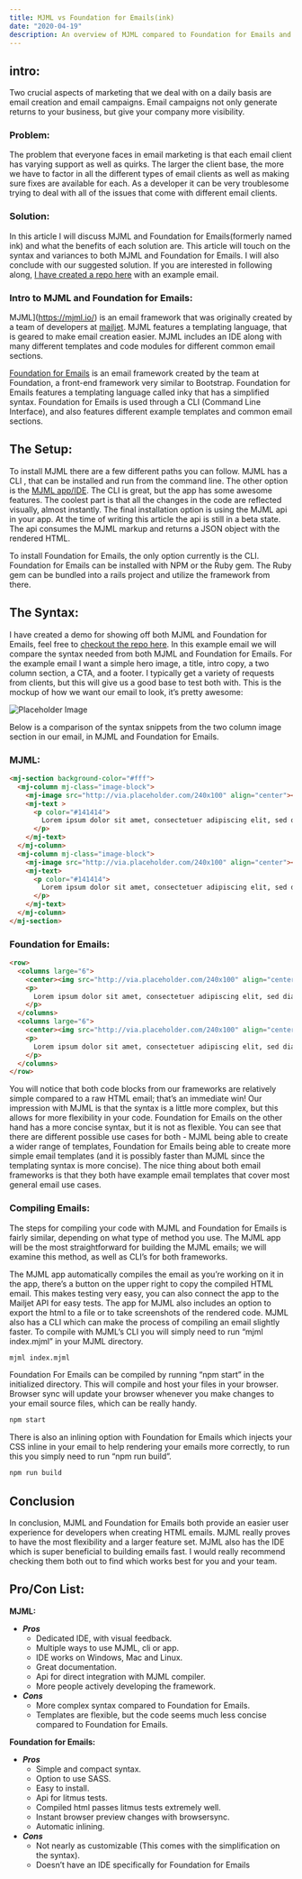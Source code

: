 ```yaml
---
title: MJML vs Foundation for Emails(ink)
date: "2020-04-19"
description: An overview of MJML compared to Foundation for Emails and an example use of each.
---
```


## intro:

Two crucial aspects of marketing that we deal with on a daily basis are email creation and email campaigns. Email campaigns not only generate returns to your business, but give your company more visibility. 

### Problem:

The problem that everyone faces in email marketing is that each email client has varying support as well as quirks. The larger the client base, the more we have to factor in all the different types of email clients as well as making sure fixes are available for each. As a developer it can be very troublesome trying to deal with all of the issues that come with different email clients.

### Solution:

In this article I will discuss MJML and Foundation for Emails(formerly named ink) and what the benefits of each solution are. This article will touch on the syntax and variances to both MJML and Foundation for Emails. I will also conclude with our suggested solution. If you are interested in following along, [I have created a repo here](https://github.com/ndiesslin/mjml-vs-foundation-for-emails) with an example email.

### Intro to MJML and Foundation for Emails:

MJML](https://mjml.io/) is an email framework that was originally created by a team of developers at [mailjet](https://www.mailjet.com/). MJML features a templating language, that is geared to make email creation easier. MJML includes an IDE along with many different templates and code modules for different common email sections.

[Foundation for Emails](https://foundation.zurb.com/emails/docs/index.html) is an email framework created by the team at Foundation, a front-end framework very similar to Bootstrap. Foundation for Emails features a templating language called inky that has a simplified syntax. Foundation for Emails is used through a CLI (Command Line Interface), and also features different example templates and common email sections. 

## The Setup:

To install MJML there are a few different paths you can follow. MJML has a CLI , that can be installed and run from the command line. The other option is the [MJML app/IDE](https://mjmlio.github.io/mjml-app/). The CLI is great, but the app has some awesome features. The coolest part is that all the changes in the code are reflected visually, almost instantly. The final installation option is using the MJML api in your app. At the time of writing this article the api is still in a beta state. The api consumes the MJML markup and returns a JSON object with the rendered HTML.

To install Foundation for Emails, the only option currently is the CLI. Foundation for Emails can be installed with NPM or the Ruby gem. The Ruby gem can be bundled into a rails project and utilize the framework from there.

## The Syntax:

I have created a demo for showing off both MJML and Foundation for Emails, feel free to [checkout the repo here](https://github.com/ndiesslin/mjml-vs-foundation-for-emails). In this example email we will compare the syntax needed from both MJML and Foundation for Emails. For the example email I want a simple hero image, a title, intro copy, a two column section, a CTA, and a footer. I typically get a variety of requests from clients, but this will give us a good base to test both with. This is the mockup of how we want our email to look, it’s pretty awesome:

![Placeholder Image](./email.png)

Below is a comparison of the syntax snippets from the two column image section in our email, in MJML and Foundation for Emails.

### MJML:
``` html
<mj-section background-color="#fff">
  <mj-column mj-class="image-block">
    <mj-image src="http://via.placeholder.com/240x100" align="center"></mj-image>
    <mj-text >
      <p color="#141414">
        Lorem ipsum dolor sit amet, consectetuer adipiscing elit, sed diam nonummy nibh euismod
      </p>
    </mj-text>
  </mj-column>
  <mj-column mj-class="image-block">
    <mj-image src="http://via.placeholder.com/240x100" align="center"></mj-image>
    <mj-text>
      <p color="#141414">
        Lorem ipsum dolor sit amet, consectetuer adipiscing elit, sed diam nonummy nibh euismod
      </p>
    </mj-text>
  </mj-column>
</mj-section>
```

### Foundation for Emails:
``` html
<row>
  <columns large="6">
    <center><img src="http://via.placeholder.com/240x100" align="center"></center><spacer size="20"></spacer>
    <p>
      Lorem ipsum dolor sit amet, consectetuer adipiscing elit, sed diam nonummy nibh euismod
    </p>
  </columns>
  <columns large="6">
    <center><img src="http://via.placeholder.com/240x100" align="center"></center><spacer size="20"></spacer>
    <p>
      Lorem ipsum dolor sit amet, consectetuer adipiscing elit, sed diam nonummy nibh euismod
    </p>
  </columns>
</row>
```

You will notice that both code blocks from our frameworks are relatively simple compared to a raw HTML email; that’s an immediate win! Our impression  with MJML is that the syntax is a little more complex, but this allows for more flexibility in your code. Foundation for Emails on the other hand has a more concise syntax, but it is not as flexible. You can see that there are different possible use cases for both - MJML being able to create a wider range of templates, Foundation for Emails being able to create more simple email templates (and it is possibly faster than MJML since the templating syntax is more concise). The nice thing about both email frameworks is that they both have example email templates that cover most general email use cases.

### Compiling Emails:
The steps for compiling your code with MJML and Foundation for Emails is fairly similar, depending on what type of method you use. The MJML app will be the most straightforward for building the MJML emails; we will examine this method, as well as CLI’s for both frameworks. 

The MJML app automatically compiles the email as you’re working on it in the app, there’s a button on the upper right to copy the compiled HTML email. This makes testing very easy, you can also connect the app to the Mailjet API for easy tests. The app for MJML also includes an option to export the html to a file or to take screenshots of the rendered code. MJML also has a CLI which can make the process of compiling an email slightly faster. To compile with MJML’s CLI you will simply need to run “mjml index.mjml” in your MJML directory.

``` bash
mjml index.mjml
```

Foundation For Emails can be compiled by running “npm start” in the initialized directory. This will compile and host your files in your browser. Browser sync will update your browser whenever you make changes to your email source files, which can be really handy.

``` bash
npm start
```

There is also an inlining option with Foundation for Emails which injects your CSS inline in your email to help rendering your emails more correctly, to run this you simply need to run “npm run build”.

``` bash
npm run build
```

## Conclusion
In conclusion, MJML and Foundation for Emails both provide an easier user experience for developers when creating HTML emails. MJML really proves to have the most flexibility and a larger feature set. MJML also has the IDE which is super beneficial to building emails fast. I would really recommend checking them both out to find which works best for you and your team. 

## Pro/Con List:

**MJML:**
- ***Pros***
  - Dedicated IDE, with visual feedback.
  - Multiple ways to use MJML, cli or app.
  - IDE works on Windows, Mac and Linux.
  - Great documentation.
  - Api for direct integration with MJML compiler.
  - More people actively developing the framework.
- ***Cons***
  - More complex syntax compared to Foundation for Emails.
  - Templates are flexible, but the code seems much less concise compared to Foundation for Emails.

**Foundation for Emails:**
- ***Pros***
  - Simple and compact syntax.
  - Option to use SASS.
  - Easy to install.
  - Api for litmus tests.
  - Compiled html passes litmus tests extremely well.
  - Instant browser preview changes with browsersync.
  - Automatic inlining.
- ***Cons***
  - Not nearly as customizable (This comes with the simplification on the syntax).
  - Doesn’t have an IDE specifically for Foundation for Emails